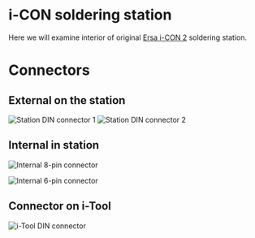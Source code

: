 i-CON soldering station
=======================

Here we will examine interior of original [Ersa i-СON 2](http://www.kurtzersa.com/electronics-production-equipment/soldering-tools-accessories/soldering-desoldering-stations/produkt-details/i-con-2-9.html) soldering station.

Connectors
==========

External on the station
-----------------------

![Station DIN connector 1](https://raw.githubusercontent.com/openersa/controller/master/doc/img/connector-din-station-1.svg)
![Station DIN connector 2](https://raw.githubusercontent.com/openersa/controller/master/doc/img/connector-din-station-2.svg)

Internal in station
-------------------

![Internal 8-pin connector](https://raw.githubusercontent.com/openersa/controller/master/doc/img/connector-stocko-8pin.svg)

![Internal 6-pin connector](https://raw.githubusercontent.com/openersa/controller/master/doc/img/connector-stocko-6pin.svg)

Connector on i-Tool
-------------------

![i-Tool DIN connector](https://raw.githubusercontent.com/openersa/controller/master/doc/img/connector-din-itool.svg)
